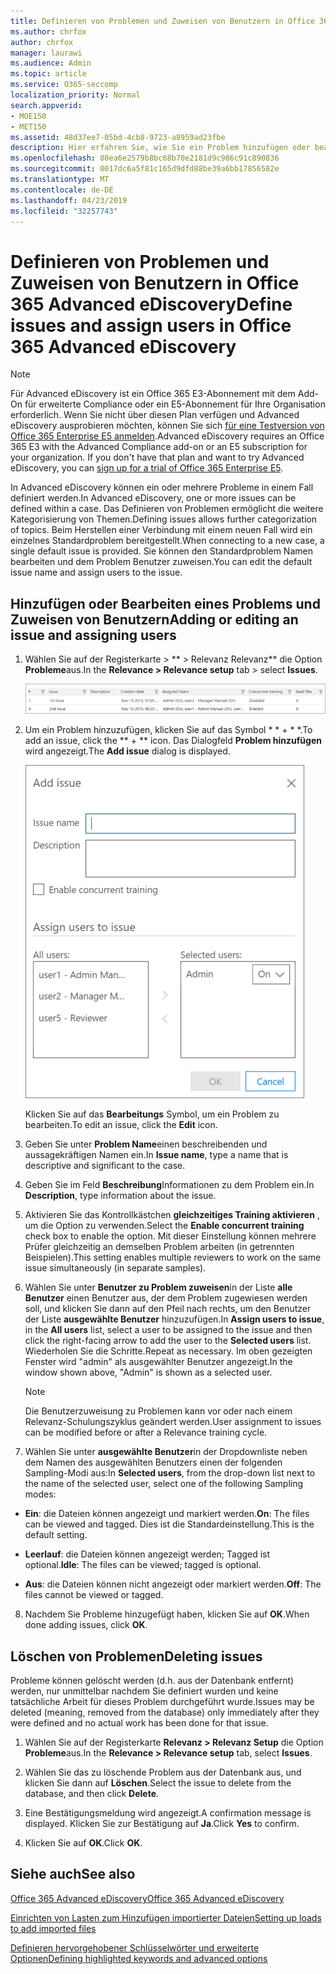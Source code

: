 ```yaml
---
title: Definieren von Problemen und Zuweisen von Benutzern in Office 365 Advanced eDiscovery
ms.author: chrfox
author: chrfox
manager: laurawi
ms.audience: Admin
ms.topic: article
ms.service: O365-seccomp
localization_priority: Normal
search.appverid:
- MOE150
- MET150
ms.assetid: 48d37ee7-05bd-4cb8-9723-a8959ad23fbe
description: Hier erfahren Sie, wie Sie ein Problem hinzufügen oder bearbeiten, indem Sie ihm Benutzer zuweisen oder ein Problem für einen eDiscovery-Fall in Office 365 Advanced eDiscovery löschen.
ms.openlocfilehash: 80ea6e2579b8bc68b70e2181d9c986c91c890836
ms.sourcegitcommit: 0017dc6a5f81c165d9dfd88be39a6bb17856582e
ms.translationtype: MT
ms.contentlocale: de-DE
ms.lasthandoff: 04/23/2019
ms.locfileid: "32257743"
---
```

# <a name="define-issues-and-assign-users-in-office-365-advanced-ediscovery"></a><span data-ttu-id="c05a9-103">Definieren von Problemen und Zuweisen von Benutzern in Office 365 Advanced eDiscovery</span><span class="sxs-lookup"><span data-stu-id="c05a9-103">Define issues and assign users in Office 365 Advanced eDiscovery</span></span>

> [!NOTE]
> <span data-ttu-id="c05a9-p101">Für Advanced eDiscovery ist ein Office 365 E3-Abonnement mit dem Add-On für erweiterte Compliance oder ein E5-Abonnement für Ihre Organisation erforderlich. Wenn Sie nicht über diesen Plan verfügen und Advanced eDiscovery ausprobieren möchten, können Sie sich [für eine Testversion von Office 365 Enterprise E5 anmelden](https://go.microsoft.com/fwlink/p/?LinkID=698279).</span><span class="sxs-lookup"><span data-stu-id="c05a9-p101">Advanced eDiscovery requires an Office 365 E3 with the Advanced Compliance add-on or an E5 subscription for your organization. If you don't have that plan and want to try Advanced eDiscovery, you can [sign up for a trial of Office 365 Enterprise E5](https://go.microsoft.com/fwlink/p/?LinkID=698279).</span></span> 
  
<span data-ttu-id="c05a9-106">In Advanced eDiscovery können ein oder mehrere Probleme in einem Fall definiert werden.</span><span class="sxs-lookup"><span data-stu-id="c05a9-106">In Advanced eDiscovery, one or more issues can be defined within a case.</span></span> <span data-ttu-id="c05a9-107">Das Definieren von Problemen ermöglicht die weitere Kategorisierung von Themen.</span><span class="sxs-lookup"><span data-stu-id="c05a9-107">Defining issues allows further categorization of topics.</span></span> <span data-ttu-id="c05a9-108">Beim Herstellen einer Verbindung mit einem neuen Fall wird ein einzelnes Standardproblem bereitgestellt.</span><span class="sxs-lookup"><span data-stu-id="c05a9-108">When connecting to a new case, a single default issue is provided.</span></span> <span data-ttu-id="c05a9-109">Sie können den Standardproblem Namen bearbeiten und dem Problem Benutzer zuweisen.</span><span class="sxs-lookup"><span data-stu-id="c05a9-109">You can edit the default issue name and assign users to the issue.</span></span> 
  
## <a name="adding-or-editing-an-issue-and-assigning-users"></a><span data-ttu-id="c05a9-110">Hinzufügen oder Bearbeiten eines Problems und Zuweisen von Benutzern</span><span class="sxs-lookup"><span data-stu-id="c05a9-110">Adding or editing an issue and assigning users</span></span>

1. <span data-ttu-id="c05a9-111">Wählen Sie auf der Registerkarte \> \*\* \> Relevanz Relevanz\*\* die Option **Probleme**aus.</span><span class="sxs-lookup"><span data-stu-id="c05a9-111">In the **Relevance \> Relevance setup** tab \> select **Issues**.</span></span>
    
    ![Probleme beim Einrichten der Relevanz](media/dfd8f9ef-b167-4ed9-980e-00ae98a97169.png)
  
2. <span data-ttu-id="c05a9-113">Um ein Problem hinzuzufügen, klicken Sie auf das Symbol \* \* + \* \*.</span><span class="sxs-lookup"><span data-stu-id="c05a9-113">To add an issue, click the \*\* + \*\* icon.</span></span> <span data-ttu-id="c05a9-114">Das Dialogfeld **Problem hinzufügen** wird angezeigt.</span><span class="sxs-lookup"><span data-stu-id="c05a9-114">The **Add issue** dialog is displayed.</span></span> 
    
    ![Relevanz-Setup-Problem](media/c8e94982-139a-472a-b85d-282f2d742046.png)
  
    <span data-ttu-id="c05a9-116">Klicken Sie auf das **Bearbeitungs** Symbol, um ein Problem zu bearbeiten.</span><span class="sxs-lookup"><span data-stu-id="c05a9-116">To edit an issue, click the **Edit** icon.</span></span> 
    
3. <span data-ttu-id="c05a9-117">Geben Sie unter **Problem Name**einen beschreibenden und aussagekräftigen Namen ein.</span><span class="sxs-lookup"><span data-stu-id="c05a9-117">In **Issue name**, type a name that is descriptive and significant to the case.</span></span> 
    
4. <span data-ttu-id="c05a9-118">Geben Sie im Feld **Beschreibung**Informationen zu dem Problem ein.</span><span class="sxs-lookup"><span data-stu-id="c05a9-118">In **Description**, type information about the issue.</span></span>
    
5. <span data-ttu-id="c05a9-119">Aktivieren Sie das Kontrollkästchen **gleichzeitiges Training aktivieren** , um die Option zu verwenden.</span><span class="sxs-lookup"><span data-stu-id="c05a9-119">Select the **Enable concurrent training** check box to enable the option.</span></span> <span data-ttu-id="c05a9-120">Mit dieser Einstellung können mehrere Prüfer gleichzeitig an demselben Problem arbeiten (in getrennten Beispielen).</span><span class="sxs-lookup"><span data-stu-id="c05a9-120">This setting enables multiple reviewers to work on the same issue simultaneously (in separate samples).</span></span> 
    
6. <span data-ttu-id="c05a9-121">Wählen Sie unter **Benutzer zu Problem zuweisen**in der Liste **alle Benutzer** einen Benutzer aus, der dem Problem zugewiesen werden soll, und klicken Sie dann auf den Pfeil nach rechts, um den Benutzer der Liste **ausgewählte Benutzer** hinzuzufügen.</span><span class="sxs-lookup"><span data-stu-id="c05a9-121">In **Assign users to issue**, in the **All users** list, select a user to be assigned to the issue and then click the right-facing arrow to add the user to the **Selected users** list.</span></span> <span data-ttu-id="c05a9-122">Wiederholen Sie die Schritte.</span><span class="sxs-lookup"><span data-stu-id="c05a9-122">Repeat as necessary.</span></span> <span data-ttu-id="c05a9-123">Im oben gezeigten Fenster wird "admin" als ausgewählter Benutzer angezeigt.</span><span class="sxs-lookup"><span data-stu-id="c05a9-123">In the window shown above, "Admin" is shown as a selected user.</span></span> 
    
    > [!NOTE]
    > <span data-ttu-id="c05a9-124">Die Benutzerzuweisung zu Problemen kann vor oder nach einem Relevanz-Schulungszyklus geändert werden.</span><span class="sxs-lookup"><span data-stu-id="c05a9-124">User assignment to issues can be modified before or after a Relevance training cycle.</span></span> 
  
7. <span data-ttu-id="c05a9-125">Wählen Sie unter **ausgewählte Benutzer**in der Dropdownliste neben dem Namen des ausgewählten Benutzers einen der folgenden Sampling-Modi aus:</span><span class="sxs-lookup"><span data-stu-id="c05a9-125">In **Selected users**, from the drop-down list next to the name of the selected user, select one of the following Sampling modes:</span></span> 
    
  - <span data-ttu-id="c05a9-126">**Ein**: die Dateien können angezeigt und markiert werden.</span><span class="sxs-lookup"><span data-stu-id="c05a9-126">**On**: The files can be viewed and tagged.</span></span> <span data-ttu-id="c05a9-127">Dies ist die Standardeinstellung.</span><span class="sxs-lookup"><span data-stu-id="c05a9-127">This is the default setting.</span></span>
    
  - <span data-ttu-id="c05a9-128">**Leerlauf**: die Dateien können angezeigt werden; Tagged ist optional.</span><span class="sxs-lookup"><span data-stu-id="c05a9-128">**Idle**: The files can be viewed; tagged is optional.</span></span>
    
  - <span data-ttu-id="c05a9-129">**Aus**: die Dateien können nicht angezeigt oder markiert werden.</span><span class="sxs-lookup"><span data-stu-id="c05a9-129">**Off**: The files cannot be viewed or tagged.</span></span>
    
8. <span data-ttu-id="c05a9-130">Nachdem Sie Probleme hinzugefügt haben, klicken Sie auf **OK**.</span><span class="sxs-lookup"><span data-stu-id="c05a9-130">When done adding issues, click **OK**.</span></span>
    
## <a name="deleting-issues"></a><span data-ttu-id="c05a9-131">Löschen von Problemen</span><span class="sxs-lookup"><span data-stu-id="c05a9-131">Deleting issues</span></span>

<span data-ttu-id="c05a9-132">Probleme können gelöscht werden (d.h. aus der Datenbank entfernt) werden, nur unmittelbar nachdem Sie definiert wurden und keine tatsächliche Arbeit für dieses Problem durchgeführt wurde.</span><span class="sxs-lookup"><span data-stu-id="c05a9-132">Issues may be deleted (meaning, removed from the database) only immediately after they were defined and no actual work has been done for that issue.</span></span> 
  
1. <span data-ttu-id="c05a9-133">Wählen Sie auf der Registerkarte **Relevanz \> Relevanz Setup** die Option **Probleme**aus.</span><span class="sxs-lookup"><span data-stu-id="c05a9-133">In the **Relevance \> Relevance setup** tab, select **Issues**.</span></span>
    
2. <span data-ttu-id="c05a9-134">Wählen Sie das zu löschende Problem aus der Datenbank aus, und klicken Sie dann auf **Löschen**.</span><span class="sxs-lookup"><span data-stu-id="c05a9-134">Select the issue to delete from the database, and then click **Delete**.</span></span>
    
3. <span data-ttu-id="c05a9-135">Eine Bestätigungsmeldung wird angezeigt.</span><span class="sxs-lookup"><span data-stu-id="c05a9-135">A confirmation message is displayed.</span></span> <span data-ttu-id="c05a9-136">Klicken Sie zur Bestätigung auf **Ja**.</span><span class="sxs-lookup"><span data-stu-id="c05a9-136">Click **Yes** to confirm.</span></span> 
    
4. <span data-ttu-id="c05a9-137">Klicken Sie auf **OK**.</span><span class="sxs-lookup"><span data-stu-id="c05a9-137">Click **OK**.</span></span>
    
## <a name="see-also"></a><span data-ttu-id="c05a9-138">Siehe auch</span><span class="sxs-lookup"><span data-stu-id="c05a9-138">See also</span></span>

[<span data-ttu-id="c05a9-139">Office 365 Advanced eDiscovery</span><span class="sxs-lookup"><span data-stu-id="c05a9-139">Office 365 Advanced eDiscovery</span></span>](office-365-advanced-ediscovery.md)
  
[<span data-ttu-id="c05a9-140">Einrichten von Lasten zum Hinzufügen importierter Dateien</span><span class="sxs-lookup"><span data-stu-id="c05a9-140">Setting up loads to add imported files</span></span>](set-up-loads-to-add-imported-files.md)
  
[<span data-ttu-id="c05a9-141">Definieren hervorgehobener Schlüsselwörter und erweiterte Optionen</span><span class="sxs-lookup"><span data-stu-id="c05a9-141">Defining highlighted keywords and advanced options</span></span>](define-highlighted-keywords-and-advanced-options.md)

